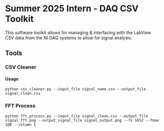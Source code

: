 # Summer 2025 Intern - DAQ CSV Toolkit
This software toolkit allows for managing & interfacing with the LabView CSV data from the NI DAQ systems to allow for signal analysis. 


## Tools
### CSV Cleaner

#### Usage
`python csv_cleaner.py --input_file signal_name.csv --output_file signal_clean.csv`

### FFT Process
`python fft_process.py --input_file signal_clean.csv --output_file signal_fft.png --output_signal_file signal_output.png --fs 1652 --fmax 100 --column 1`